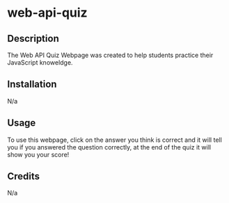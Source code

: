 # web-api-quiz

## Description

The Web API Quiz Webpage was created to help students practice their JavaScript knoweldge.

## Installation

N/a

## Usage

To use this webpage, click on the answer you think is correct and it will tell you if you answered the question correctly, at the end of the quiz it will show you your score!

## Credits

N/a
